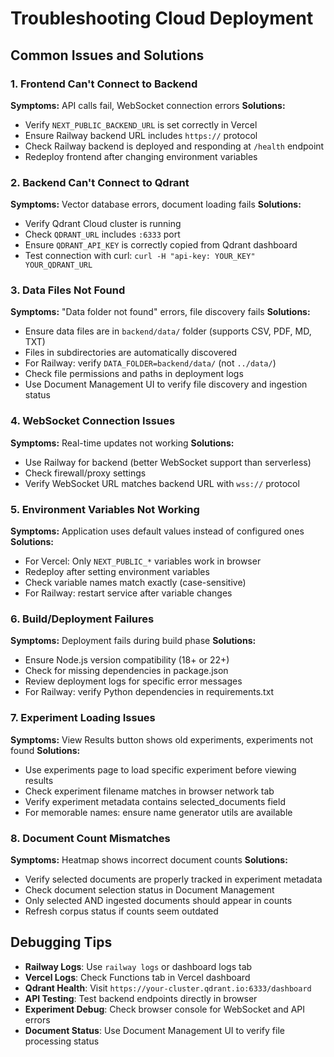 # Troubleshooting Cloud Deployment

## Common Issues and Solutions

### 1. Frontend Can't Connect to Backend
**Symptoms:** API calls fail, WebSocket connection errors
**Solutions:**
- Verify `NEXT_PUBLIC_BACKEND_URL` is set correctly in Vercel
- Ensure Railway backend URL includes `https://` protocol
- Check Railway backend is deployed and responding at `/health` endpoint
- Redeploy frontend after changing environment variables

### 2. Backend Can't Connect to Qdrant
**Symptoms:** Vector database errors, document loading fails
**Solutions:**
- Verify Qdrant Cloud cluster is running
- Check `QDRANT_URL` includes `:6333` port
- Ensure `QDRANT_API_KEY` is correctly copied from Qdrant dashboard
- Test connection with curl: `curl -H "api-key: YOUR_KEY" YOUR_QDRANT_URL`

### 3. Data Files Not Found
**Symptoms:** "Data folder not found" errors, file discovery fails
**Solutions:**
- Ensure data files are in `backend/data/` folder (supports CSV, PDF, MD, TXT)
- Files in subdirectories are automatically discovered
- For Railway: verify `DATA_FOLDER=backend/data/` (not `../data/`)
- Check file permissions and paths in deployment logs
- Use Document Management UI to verify file discovery and ingestion status

### 4. WebSocket Connection Issues
**Symptoms:** Real-time updates not working
**Solutions:**
- Use Railway for backend (better WebSocket support than serverless)
- Check firewall/proxy settings
- Verify WebSocket URL matches backend URL with `wss://` protocol

### 5. Environment Variables Not Working
**Symptoms:** Application uses default values instead of configured ones
**Solutions:**
- For Vercel: Only `NEXT_PUBLIC_*` variables work in browser
- Redeploy after setting environment variables
- Check variable names match exactly (case-sensitive)
- For Railway: restart service after variable changes

### 6. Build/Deployment Failures
**Symptoms:** Deployment fails during build phase
**Solutions:**
- Ensure Node.js version compatibility (18+ or 22+)
- Check for missing dependencies in package.json
- Review deployment logs for specific error messages
- For Railway: verify Python dependencies in requirements.txt

### 7. Experiment Loading Issues
**Symptoms:** View Results button shows old experiments, experiments not found
**Solutions:**
- Use experiments page to load specific experiment before viewing results
- Check experiment filename matches in browser network tab
- Verify experiment metadata contains selected_documents field
- For memorable names: ensure name generator utils are available

### 8. Document Count Mismatches
**Symptoms:** Heatmap shows incorrect document counts
**Solutions:**
- Verify selected documents are properly tracked in experiment metadata
- Check document selection status in Document Management
- Only selected AND ingested documents should appear in counts
- Refresh corpus status if counts seem outdated

## Debugging Tips
- **Railway Logs**: Use `railway logs` or dashboard logs tab
- **Vercel Logs**: Check Functions tab in Vercel dashboard
- **Qdrant Health**: Visit `https://your-cluster.qdrant.io:6333/dashboard`
- **API Testing**: Test backend endpoints directly in browser
- **Experiment Debug**: Check browser console for WebSocket and API errors
- **Document Status**: Use Document Management UI to verify file processing status